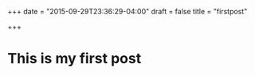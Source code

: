 +++
date = "2015-09-29T23:36:29-04:00"
draft = false
title = "firstpost"

+++

# This is my first post